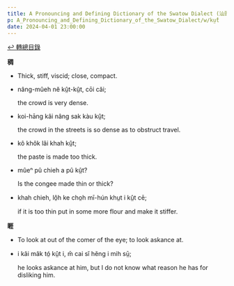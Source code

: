 ```yaml
---
title: A Pronouncing and Defining Dictionary of the Swatow Dialect (汕頭方言音義字典) / kṳ̂t
p: A_Pronouncing_and_Defining_Dictionary_of_the_Swatow_Dialect/w/kṳ̂t
date: 2024-04-01 23:00:00
---
```


[↩️ 轉總目錄](/A_Pronouncing_and_Defining_Dictionary_of_the_Swatow_Dialect)


**稠**
- Thick, stiff, viscid; close, compact.

- nâng-mûeh nĕ kṳ̂t-kṳ̂t, cōi căi;

  the crowd is very dense.

- koi-hāng kâi nâng sak kàu kṳ̂t;

  the crowd in the streets is so dense as to obstruct travel.

- kô khôk lâi khah kṳ̂t;

  the paste is made too thick.

- mûeⁿ pû chieh a pû kṳ̂t?

  Is the congee made thin or thick?

- khah chieh, lô̤h ke cho̤h mī-hún khṳt i kṳ̂t cē;

  if it is too thin put in some more flour and make it stiffer.

**睚**
- To look at out of the comer of the eye; to look askance at.

- i kâi mâk tó̤ kṳ̂t i, m̄ cai sĭ hĕng i mih sṳ̄;

  he looks askance at him, but I do not know what reason he has for disliking him.